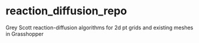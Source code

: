 # reaction_diffusion_repo
Grey Scott reaction-diffusion algorithms for 2d pt grids and existing meshes in Grasshopper 
